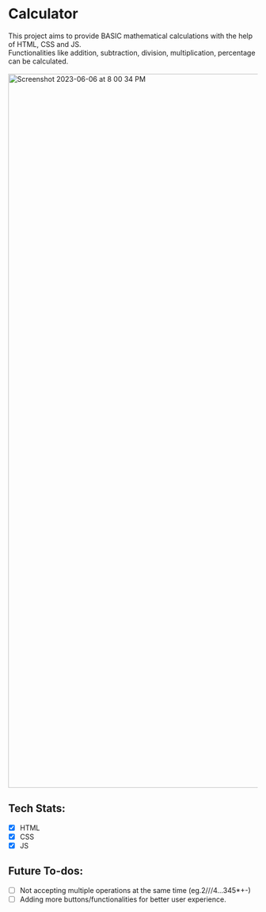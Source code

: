 # Calculator

This project aims to provide BASIC mathematical calculations with the help of HTML, CSS and JS.<br>
Functionalities like addition, subtraction, division, multiplication, percentage can be calculated.
<br><br>
<img width="1438" alt="Screenshot 2023-06-06 at 8 00 34 PM" src="https://github.com/itsgauravv/JS-Projects/assets/95155509/4f073b5f-a67f-4bac-bf1f-e2a2dd48f1e6">





## Tech Stats:
- [x] HTML
- [x] CSS
- [x] JS

## Future To-dos:
- [ ] Not accepting multiple operations at the same time (eg.2///4...345*+-)
- [ ] Adding more buttons/functionalities for better user experience.
